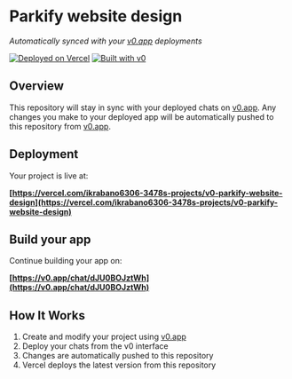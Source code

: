 # Parkify website design

*Automatically synced with your [v0.app](https://v0.app) deployments*

[![Deployed on Vercel](https://img.shields.io/badge/Deployed%20on-Vercel-black?style=for-the-badge&logo=vercel)](https://vercel.com/ikrabano6306-3478s-projects/v0-parkify-website-design)
[![Built with v0](https://img.shields.io/badge/Built%20with-v0.app-black?style=for-the-badge)](https://v0.app/chat/dJU0BOJztWh)

## Overview

This repository will stay in sync with your deployed chats on [v0.app](https://v0.app).
Any changes you make to your deployed app will be automatically pushed to this repository from [v0.app](https://v0.app).

## Deployment

Your project is live at:

**[https://vercel.com/ikrabano6306-3478s-projects/v0-parkify-website-design](https://vercel.com/ikrabano6306-3478s-projects/v0-parkify-website-design)**

## Build your app

Continue building your app on:

**[https://v0.app/chat/dJU0BOJztWh](https://v0.app/chat/dJU0BOJztWh)**

## How It Works

1. Create and modify your project using [v0.app](https://v0.app)
2. Deploy your chats from the v0 interface
3. Changes are automatically pushed to this repository
4. Vercel deploys the latest version from this repository
